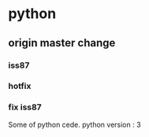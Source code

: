 # python
## origin master change
### iss87
### hotfix
### fix iss87
Some of  python cede. 
python version : 3
